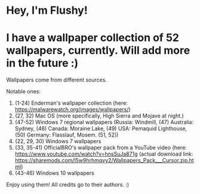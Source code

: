 Hey, I'm Flushy!
==========================================================================================================================================================================
I have a wallpaper collection of 52 wallpapers, currently.
Will add more in the future :)
==========================================================================================================================================================================
Wallpapers come from different sources.

Notable ones:
1. (1-24) Enderman's wallpaper collection (here: https://malwarewatch.org/images/wallpapers/)
2. (27, 32) Mac OS (more specifically, High Sierra and Mojave at night.)
3. (47-52) Windows 7 regional wallpapers (Russia: Windmill, (47) Australia: Sydney, (48) Canada: Moraine Lake, (49) USA: Pemaquid Lighthouse, (50) Germany: Flasslauf, Mosem. (51, 52))
4. (22, 29, 30) Windows 7 wallpapers
5. (33, 35-41) OfficialBRO's wallpaper pack from a YouTube video (here: https://www.youtube.com/watch?v=hnsSuJa871g (actual download link: https://sharemods.com/l5w9hrhmqvy2/Wallpapers_Pack___Cursor.zip.html)
6. (43-46) Windows 10 wallpapers


Enjoy using them! All credits go to their authors. :)
